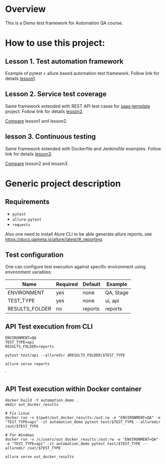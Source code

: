 # Overview
This is a Demo test framework for Automation QA course. 

# How to use this project:

## Lesson 1. Test automation framework 

Example of pytest + allure based automation test framework. Follow link for details [lesson1](https://github.com/auto-qa-course/python-framework-example/tree/lesson1). 

## Lesson 2. Service test coverage

Same framework extended with REST API test cases for [saas-template](https://github.com/swe-course/saas-template) project. Follow link for details [lesson2](https://github.com/auto-qa-course/python-framework-example/tree/lesson2). 

[Compare](https://github.com/auto-qa-course/python-framework-example/compare/lesson1...lesson2) lesson1 and lesson2. 

## lesson 3. Continuous testing

Same framework extended with Dockerfile and Jenkinsfile examples. Follow link for details [lesson3](https://github.com/auto-qa-course/python-framework-example/tree/lesson3). 

[Compare](https://github.com/auto-qa-course/python-framework-example/compare/lesson2...lesson3) lesson2 and lesson3. 

# Generic project description

## Requirements

* `pytest`
* `allure-pytest`
* `requests`

Also one need to install Alure CLI to be able generate allure reports, see https://docs.qameta.io/allure/latest/#_reporting. 

## Test configuration

One can configure test execution against specific environment using environment variables:
 
| Name                  | Required  | Default                  | Example                                               |
| --------------------  | --------- | ------------------------ |------------------------------------------------------ |
|  ENVIRONMENT          | yes       | none                     | QA, Stage   |  
|  TEST_TYPE            | yes       | none                     | ui, api     |
|  RESULTS_FOLDER       | no        | reports                  | reports     |


## API Test execution from CLI

```
ENVIRONMENT=QA
TEST_TYPE=api
RESULTS_FOLDER=reports

pytest test/api --alluredir $RESULTS_FOLDER/$TEST_TYPE

allure serve reports
```
`
## API Test execution within Docker container 

```
docker build -t automation_demo . 
mkdir out_docker_results

# Fix Linux
docker run -v $(pwd)/out_docker_results:/out:rw -e "ENVIRONMENT=QA" -e "TEST_TYPE=api" -it automation_demo pytest test/$TEST_TYPE --alluredir /out/$TEST_TYPE

# For Windows 
docker run -v /c/users/out_docker_results:/out:rw -e "ENVIRONMENT=QA" -e "TEST_TYPE=api" -it automation_demo pytest test/$TEST_TYPE --alluredir /out/$TEST_TYPE

allure serve out_docker_results
```
